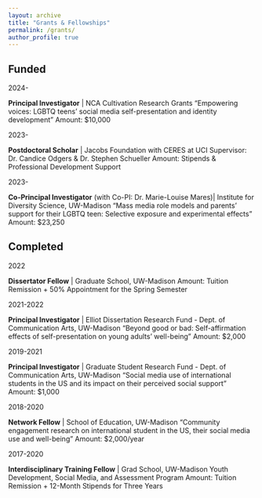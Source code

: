 ```yaml
---
layout: archive
title: "Grants & Fellowships"
permalink: /grants/
author_profile: true
---
```


## Funded
2024-	

**Principal Investigator** | NCA Cultivation Research Grants 
“Empowering voices: LGBTQ teens’ social media self-presentation and identity development” 
Amount: $10,000

2023-	

**Postdoctoral Scholar** | Jacobs Foundation with CERES at UCI 
Supervisor: Dr. Candice Odgers & Dr. Stephen Schueller
Amount: Stipends & Professional Development Support 

2023-	

**Co-Principal Investigator** (with Co-PI: Dr. Marie-Louise Mares)| Institute for Diversity Science, UW-Madison 
“Mass media role models and parents’ support for their LGBTQ teen: Selective exposure and experimental effects” 
Amount: $23,250

## Completed
2022	

**Dissertator Fellow** | Graduate School, UW-Madison
Amount: Tuition Remission + 50% Appointment for the Spring Semester

2021-2022	

**Principal Investigator** | Elliot Dissertation Research Fund - Dept. of Communication Arts, UW-Madison
“Beyond good or bad: Self-affirmation effects of self-presentation on young adults’ well-being” 
Amount: $2,000

2019-2021	

**Principal Investigator** | Graduate Student Research Fund - Dept. of Communication Arts, UW-Madison
“Social media use of international students in the US and its impact on their perceived social support” 
Amount: $1,000

2018-2020	

**Network Fellow** | School of Education, UW-Madison 
“Community engagement research on international student in the US,  their social media use and well-being” 
Amount: $2,000/year

2017-2020	

**Interdisciplinary Training Fellow** | Grad School, UW-Madison
Youth Development, Social Media, and Assessment Program
Amount: Tuition Remission + 12-Month Stipends for Three Years
